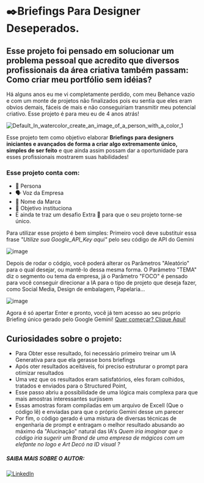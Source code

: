 # ✒️Briefings Para Designer Deseperados.
## Esse projeto foi pensado em solucionar um problema pessoal que acredito que diversos profissionais da área criativa também passam: Como criar meu portfólio sem idéias?

Há alguns anos eu me vi completamente perdido, com meu Behance vazio e com um monte de projetos não finalizados pois eu sentia que eles eram obvios demais, fáceis de mais e não conseguiriam transmitir meu potencial criativo. Esse projeto é para meu eu de 4 anos atrás!

![Default_In_watercolor_create_an_image_of_a_person_with_a_color_1](https://github.com/Vulpardi/Projeto_Alura/assets/169551247/1326c825-5530-44e3-a3ae-a36a50047eaf)

Esse projeto tem como objetivo elaborar **Briefings para designers iniciantes e avançados de forma a criar algo extremamente único, simples de ser feito** e que ainda assim possam dar a oportunidade para esses profissionais mostrarem suas habilidades!

### Esse projeto conta com: ###
+ 🧒 Persona <ENTER>
+ 🗣️ Voz da Empresa
+ 🌟 Nome da Marca
+ 🏁 Objetivo instituciona
+ E ainda te traz um desafio Extra 🥇 para que o seu projeto torne-se único.

Para utilizar esse projeto é bem simples:
Primeiro você deve substituir essa frase *"Utilize sua Google_API_Key aqui"* pelo seu código de API do Gemini

![image](https://github.com/Vulpardi/Projeto_Alura/assets/169551247/5708de18-ecc5-4b7a-9d3d-4b16e6276667)

Depois de rodar o códgio, você poderá alterar os Parâmetros "Aleatório" para o qual desejar, ou mantê-lo dessa mesma forma. O Parâmetro "TEMA" diz o segmento ou tema da empresa, já o Parâmetro "FOCO" é pensado para você conseguir direcionar a IA para o tipo de projeto que deseja fazer, como Social Media, Design de embalagem, Papelaria...

![image](https://github.com/Vulpardi/Projeto_Alura/assets/169551247/bba028a9-2f43-4bd9-8797-c0c0d9586493)


Agora é só apertar Enter e pronto, você já tem acesso ao seu próprio Briefing único gerado pelo Google Gemini!
[Quer começar? Clique Aqui!](https://github.com/Vulpardi/Projeto_Alura/blob/main/Briefing_Design.ipynb)


## Curiosidades sobre o projeto:
+ Para Obter esse resultado, foi necessário primeiro treinar um IA Generativa para que ela gerasse bons briefings
+ Após oter resultados aceitáveis, foi preciso estruturar o prompt para otimizar resultados
+ Uma vez que os resultados eram satisfatórios, eles foram colhidos, tratados e enviados para o Structured Point,
+ Esse passo abriu a possibilidade de uma lógica mais complexa para que mais amostras interessantes surjissem
+ Essas amostras foram compiladas em um arquivo de Excell (Que o código lê) e enviadas para que o próprio Gemini desse um parecer
+ Por fim, o código gerado é uma mistura de diversas técnicas de engenharia de prompt e entragam o melhor resultado abusando ao máximo da "Alucinação" natural das IA's
_Quem iria imaginar que o código iria sugerir um Brand de uma empresa de mágicos com um elefante no logo e Art Decó na ID visual ?_


##### SAIBA MAIS SOBRE O AUTOR:
<p align="left">
  <a href="#" title="LinkedIn">
  <img src="https://img.shields.io/badge/-Linkedin-0e76a8?style=flat-square&logo=Linkedin&logoColor=white&link=https://www.linkedin.com/in/andrey-almassy-social-media/" alt="LinkedIn"/></a>
</p>
